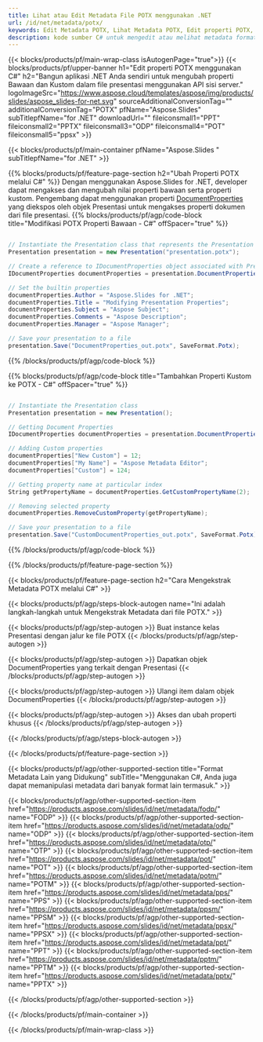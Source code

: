 ```yaml
---
title: Lihat atau Edit Metadata File POTX menggunakan .NET
url: /id/net/metadata/potx/
keywords: Edit Metadata POTX, Lihat Metadata POTX, Edit properti POTX, Lihat properti POTX
description: kode sumber C# untuk mengedit atau melihat metadata format POTX.
---
```


{{< blocks/products/pf/main-wrap-class isAutogenPage="true">}}
{{< blocks/products/pf/upper-banner h1="Edit properti POTX menggunakan C#" h2="Bangun aplikasi .NET Anda sendiri untuk mengubah properti Bawaan dan Kustom dalam file presentasi menggunakan API sisi server." logoImageSrc="https://www.aspose.cloud/templates/aspose/img/products/slides/aspose_slides-for-net.svg" sourceAdditionalConversionTag="" additionalConversionTag="POTX" pfName="Aspose.Slides" subTitlepfName="for .NET" downloadUrl="" fileiconsmall1="PPT" fileiconsmall2="PPTX" fileiconsmall3="ODP" fileiconsmall4="POT" fileiconsmall5="ppsx" >}}

{{< blocks/products/pf/main-container pfName="Aspose.Slides " subTitlepfName="for .NET" >}}

{{% blocks/products/pf/feature-page-section  h2="Ubah Properti POTX melalui C#" %}}
Dengan menggunakan Aspose.Slides for .NET, developer dapat mengakses dan mengubah nilai properti bawaan serta properti kustom. Pengembang dapat menggunakan properti [DocumentProperties](https://reference.aspose.com/slides/net/aspose.slides/documentproperties/) yang diekspos oleh objek Presentasi untuk mengakses properti dokumen dari file presentasi.
{{% blocks/products/pf/agp/code-block title="Modifikasi POTX Properti Bawaan - C#" offSpacer="true" %}}

```cs

// Instantiate the Presentation class that represents the Presentation
Presentation presentation = new Presentation("presentation.potx");

// Create a reference to IDocumentProperties object associated with Presentation
IDocumentProperties documentProperties = presentation.DocumentProperties;

// Set the builtin properties
documentProperties.Author = "Aspose.Slides for .NET";
documentProperties.Title = "Modifying Presentation Properties";
documentProperties.Subject = "Aspose Subject";
documentProperties.Comments = "Aspose Description";
documentProperties.Manager = "Aspose Manager";

// Save your presentation to a file
presentation.Save("DocumentProperties_out.potx", SaveFormat.Potx);
```

{{% /blocks/products/pf/agp/code-block %}}

{{% blocks/products/pf/agp/code-block title="Tambahkan Properti Kustom ke POTX - C#" offSpacer="true" %}}

```cs

// Instantiate the Presentation class
Presentation presentation = new Presentation();

// Getting Document Properties
IDocumentProperties documentProperties = presentation.DocumentProperties;

// Adding Custom properties
documentProperties["New Custom"] = 12;
documentProperties["My Name"] = "Aspose Metadata Editor";
documentProperties["Custom"] = 124;

// Getting property name at particular index
String getPropertyName = documentProperties.GetCustomPropertyName(2);

// Removing selected property
documentProperties.RemoveCustomProperty(getPropertyName);

// Save your presentation to a file
presentation.Save("CustomDocumentProperties_out.potx", SaveFormat.Potx);
```

{{% /blocks/products/pf/agp/code-block %}}

{{% /blocks/products/pf/feature-page-section %}}

{{< blocks/products/pf/feature-page-section  h2="Cara Mengekstrak Metadata POTX melalui C#" >}}

{{< blocks/products/pf/agp/steps-block-autogen name="Ini adalah langkah-langkah untuk Mengekstrak Metadata dari file POTX." >}}

{{< blocks/products/pf/agp/step-autogen >}}
Buat instance kelas Presentasi dengan jalur ke file POTX
{{< /blocks/products/pf/agp/step-autogen >}}

{{< blocks/products/pf/agp/step-autogen >}}
Dapatkan objek DocumentProperties yang terkait dengan Presentasi
{{< /blocks/products/pf/agp/step-autogen >}}

{{< blocks/products/pf/agp/step-autogen >}}
Ulangi item dalam objek DocumentProperties
{{< /blocks/products/pf/agp/step-autogen >}}

{{< blocks/products/pf/agp/step-autogen >}}
Akses dan ubah properti khusus
{{< /blocks/products/pf/agp/step-autogen >}}

{{< /blocks/products/pf/agp/steps-block-autogen >}}

{{< /blocks/products/pf/feature-page-section >}}

{{< blocks/products/pf/agp/other-supported-section title="Format Metadata Lain yang Didukung" subTitle="Menggunakan C#, Anda juga dapat memanipulasi metadata dari banyak format lain termasuk." >}}

{{< blocks/products/pf/agp/other-supported-section-item href="https://products.aspose.com/slides/id/net/metadata/fodp/" name="FODP" >}}
{{< blocks/products/pf/agp/other-supported-section-item href="https://products.aspose.com/slides/id/net/metadata/odp/" name="ODP" >}}
{{< blocks/products/pf/agp/other-supported-section-item href="https://products.aspose.com/slides/id/net/metadata/otp/" name="OTP" >}}
{{< blocks/products/pf/agp/other-supported-section-item href="https://products.aspose.com/slides/id/net/metadata/pot/" name="POT" >}}
{{< blocks/products/pf/agp/other-supported-section-item href="https://products.aspose.com/slides/id/net/metadata/potm/" name="POTM" >}}
{{< blocks/products/pf/agp/other-supported-section-item href="https://products.aspose.com/slides/id/net/metadata/pps/" name="PPS" >}}
{{< blocks/products/pf/agp/other-supported-section-item href="https://products.aspose.com/slides/id/net/metadata/ppsm/" name="PPSM" >}}
{{< blocks/products/pf/agp/other-supported-section-item href="https://products.aspose.com/slides/id/net/metadata/ppsx/" name="PPSX" >}}
{{< blocks/products/pf/agp/other-supported-section-item href="https://products.aspose.com/slides/id/net/metadata/ppt/" name="PPT" >}}
{{< blocks/products/pf/agp/other-supported-section-item href="https://products.aspose.com/slides/id/net/metadata/pptm/" name="PPTM" >}}
{{< blocks/products/pf/agp/other-supported-section-item href="https://products.aspose.com/slides/id/net/metadata/pptx/" name="PPTX" >}}


{{< /blocks/products/pf/agp/other-supported-section >}}

{{< /blocks/products/pf/main-container >}}
    
{{< /blocks/products/pf/main-wrap-class >}}